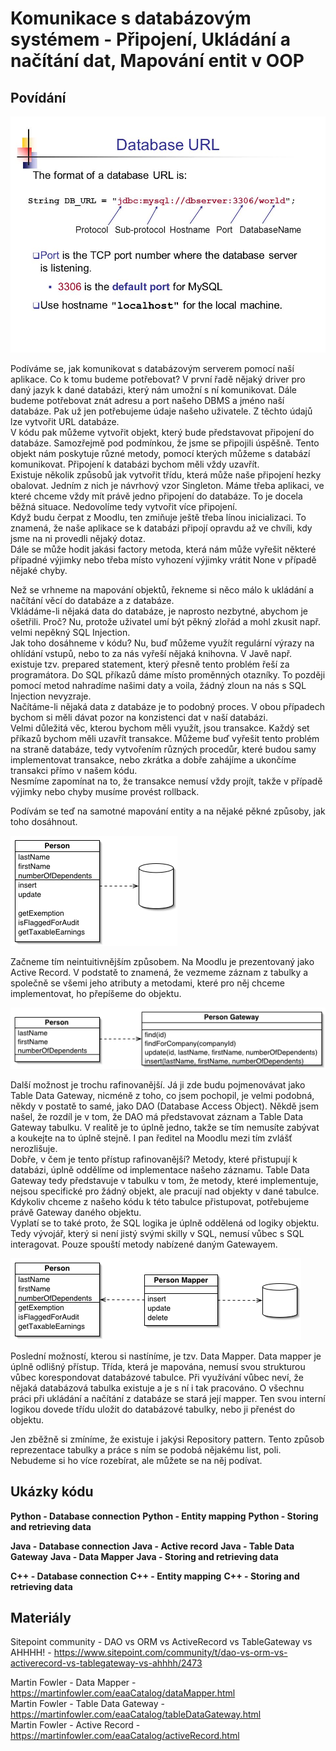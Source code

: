 Komunikace s databázovým systémem - Připojení, Ukládání a načítání dat, Mapování entit v OOP
===

Povídání
---

![Database URL](db_URL.jpg)

Podíváme se, jak komunikovat s databázovým serverem pomocí naší aplikace. Co k tomu budeme potřebovat? V první řadě nějaký driver pro daný jazyk k dané databázi, který nám umožní s ní komunikovat. Dále budeme potřebovat znát adresu a port našeho DBMS a jméno naší databáze. Pak už jen potřebujeme údaje našeho uživatele. Z těchto údajů lze vytvořit URL databáze.              
V kódu pak můžeme vytvořit objekt, který bude představovat připojení do databáze. Samozřejmě pod podmínkou, že jsme se připojili úspěšně. Tento objekt nám poskytuje různé metody, pomocí kterých můžeme s databází komunikovat. Připojení k databázi bychom měli vždy uzavřít.             
Existuje několik způsobů jak vytvořit třídu, která může naše připojení hezky obalovat. Jedním z nich je návrhový vzor Singleton. Máme třeba aplikaci, ve které chceme vždy mít právě jedno připojení do databáze. To je docela běžná situace. Nedovolíme tedy vytvořit více připojení.          
Když budu čerpat z Moodlu, ten zmiňuje ještě třeba línou inicializaci. To znamená, že naše aplikace se k databázi připojí opravdu až ve chvíli, kdy jsme na ni provedli nějaký dotaz.               
Dále se může hodit jakási factory metoda, která nám může vyřešit některé případné výjimky nebo třeba místo vyhození výjimky vrátit None v případě nějaké chyby.         

Než se vrhneme na mapování objektů, řekneme si něco málo k ukládání a načítání věcí do databáze a z databáze.           
Vkládáme-li nějaká data do databáze, je naprosto nezbytné, abychom je ošetřili. Proč? Nu, protože uživatel umí být pěkný zlořád a mohl zkusit např. velmi nepěkný SQL Injection.            
Jak toho dosáhneme v kódu? Nu, buď můžeme využít regulární výrazy na ohlídání vstupů, nebo to za nás vyřeší nějaká knihovna. V Javě např. existuje tzv. prepared statement, který přesně tento problém řeší za programátora. Do SQL příkazů dáme místo proměnných otazníky. To později pomocí metod nahradíme našimi daty a voila, žádný zloun na nás s SQL Injection nevyzraje.                
Načítáme-li nějaká data z databáze je to podobný proces. V obou případech bychom si měli dávat pozor na konzistenci dat v naší databázi.            
Velmi důležitá věc, kterou bychom měli využít, jsou transakce. Každý set příkazů bychom měli uzavřít transakce. Můžeme buď vyřešit tento problém na straně databáze, tedy vytvořením různých procedůr, které budou samy implementovat transakce, nebo zkrátka a dobře zahájíme a ukončíme transakci přímo v našem kódu.             
Nesmíme zapomínat na to, že transakce nemusí vždy projít, takže v případě výjimky nebo chyby musíme provést rollback.           

Podívám se teď na samotné mapování entity a na nějaké pěkné způsoby, jak toho dosáhnout.            

![Active Record](active_record.gif)

Začneme tím neintuitivnějším způsobem. Na Moodlu je prezentovaný jako Active Record. V podstatě to znamená, že vezmeme záznam z tabulky a společně se všemi jeho atributy a metodami, které pro něj chceme implementovat, ho přepíšeme do objektu.          

![Table Data Gateway](table_data_gateway.gif)

Další možnost je trochu rafinovanější. Já ji zde budu pojmenovávat jako Table Data Gateway, nicméně z toho, co jsem pochopil, je velmi podobná, někdy v postatě to samé, jako DAO (Database Access Object). Někdě jsem našel, že rozdíl je v tom, že DAO má představovat záznam a Table Data Gateway tabulku. V realitě je to úplně jedno, takže se tím nemusíte zabývat a koukejte na to úplně stejně. I pan ředitel na Moodlu mezi tím zvlášť nerozlišuje.            
Dobře, v čem je tento přístup rafinovanější? Metody, které přistupují k databázi, úplně oddělíme od implementace našeho záznamu. Table Data Gateway tedy představuje v tabulku v tom, že metody, které implementuje, nejsou specifické pro žádný objekt, ale pracují nad objekty v dané tabulce. Kdykoliv chceme z našeho kódu k této tabulce přistupovat, potřebujeme právě Gateway daného objektu.            
Vyplatí se to také proto, že SQL logika je úplně oddělená od logiky objektu. Tedy vývojář, který si není jistý svými skilly v SQL, nemusí vůbec s SQL interagovat. Pouze spouští metody nabízené daným Gatewayem.               

![Data Mapper](data_mapper.gif)

Poslední možností, kterou si nastíníme, je tzv. Data Mapper. Data mapper je úplně odlišný přístup. Třída, která je mapována, nemusí svou strukturou vůbec korespondovat databázové tabulce. Při využívání vůbec neví, že nějaká databázová tabulka existuje a je s ní i tak pracováno. O všechnu práci při ukládání a načítání z databáze se stará její mapper. Ten svou interní logikou dovede třídu uložit do databázové tabulky, nebo ji přenést do objektu.

Jen zběžně si zmíníme, že existuje i jakýsi Repository pattern. Tento způsob reprezentace tabulky a práce s ním se podobá nějakému list, poli. Nebudeme si ho více rozebírat, ale můžete se na něj podívat.

Ukázky kódu
---

**Python - Database connection**
**Python - Entity mapping**
**Python - Storing and retrieving data**

**Java - Database connection**
**Java - Active record**
**Java - Table Data Gateway**
**Java - Data Mapper**
**Java - Storing and retrieving data**

**C++ - Database connection**
**C++ - Entity mapping**
**C++ - Storing and retrieving data**

Materiály
---

Sitepoint community - DAO vs ORM vs ActiveRecord vs TableGateway vs AHHHH! - https://www.sitepoint.com/community/t/dao-vs-orm-vs-activerecord-vs-tablegateway-vs-ahhhh/2473         

Martin Fowler - Data Mapper - https://martinfowler.com/eaaCatalog/dataMapper.html       
Martin Fowler - Table Data Gateway - https://martinfowler.com/eaaCatalog/tableDataGateway.html          
Martin Fowler - Active Record - https://martinfowler.com/eaaCatalog/activeRecord.html       
